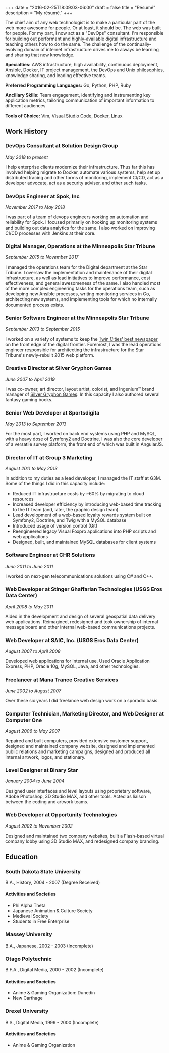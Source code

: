 +++
date = "2016-02-25T18:09:03-06:00"
draft = false
title = "Résumé"
description = "My résumé."
+++

The chief aim of any web technologist is to make a particular part of the web more awesome for people. Or at least, it should be. The web was built for people. For my part, I now act as a "DevOps" consultant. I'm responsible for building out performant and highly-available digital infrastructure and teaching others how to do the same. The challenge of the continually-evolving domain of internet infrastructure drives me to always be learning and sharing that new knowledge.

__Specialties:__ AWS infrastructure, high availability, continuous deployment, Ansible, Docker, IT project management, the DevOps and Unix philosophies, knowledge sharing, and leading effective teams.

__Preferred Programming Languages:__ Go, Python, PHP, Ruby

__Ancillary Skills:__ Team engagement, identifying and instrumenting key application metrics, tailoring communication of important information to different audiences

__Tools of Choice:__ [Vim](https://pascalprecht.github.io/2014/03/18/why-i-use-vim/), [Visual Studio Code](https://code.visualstudio.com/), [Docker](https://www.docker.com/), [Linux](https://system76.com/pop)

## Work History

### DevOps Consultant at Solution Design Group

_May 2018 to present_

I help enterprise clients modernize their infrastructure. Thus far this has involved helping migrate to Docker, automate various systems, help set up distributed tracing and other forms of monitoring, implement CI/CD, act as a developer advocate, act as a security adviser, and other such tasks.

### DevOps Engineer at Spok, Inc

_November 2017 to May 2018_

I was part of a team of devops engineers working on automation and reliability for Spok. I focused primarily on hooking up monitoring systems and building out data analytics for the same. I also worked on improving CI/CD processes with Jenkins at their core.

### Digital Manager, Operations at the Minneapolis Star Tribune

_September 2015 to November 2017_

I managed the operations team for the Digital department at the Star Tribune. I oversaw the implementation and maintenance of their digital infrastructure, as well as lead initiatives to improve performance, cost effectiveness, and general awesomeness of the same. I also handled most of the more complex engineering tasks for the operations team, such as developing new Ansible processes, writing monitoring services in Go, architecting new systems, and implementing tools for which no internally documented process exists.

### Senior Software Engineer at the Minneapolis Star Tribune

_September 2013 to September 2015_

I worked on a variety of systems to keep the [Twin Cities' best newspaper](http://www.startribune.com) on the front edge of the digital frontier. Foremost, I was the lead operations engineer responsible for architecting the infrastructure for the Star Tribune's newly-rebuilt 2015 web platform.

### Creative Director at Silver Gryphon Games

_June 2007 to April 2019_

I was co-owner, art director, layout artist, colorist, and Ingenium&trade; brand manager of [Silver Gryphon Games](https://www.silvergryphongames.com). In this capacity I also authored several fantasy gaming books.

### Senior Web Developer at Sportsdigita

_May 2013 to September 2013_

For the most part, I worked on back end systems using PHP and MySQL, with a heavy dose of Symfony2 and Doctrine. I was also the core developer of a versatile survey platform, the front end of which was built in AngularJS.

### Director of IT at Group 3 Marketing

_August 2011 to May 2013_

In addition to my duties as a lead developer, I managed the IT staff at G3M. Some of the things I did in this capacity include:

* Reduced IT infrastructure costs by ~60% by migrating to cloud resources
* Increased developer efficiency by introducing web-based time tracking to the IT team (and, later, the graphic design team).
* Lead development of a web-based loyalty rewards system built on Symfony2, Doctrine, and Twig with a MySQL database
* Introduced usage of version control (Git)
* Reengineered legacy Visual Foxpro applications into PHP scripts and web applications
* Designed, built, and maintained MySQL databases for client systems

### Software Engineer at CHR Solutions

_June 2011 to June 2011_

I worked on next-gen telecommunications solutions using C# and C++.

### Web Developer at Stinger Ghaffarian Technologies (USGS Eros Data Center)

_April 2008 to May 2011_

Aided in the development and design of several geospatial data delivery web applications. Reimagined, redesigned and took ownership of internal message board and other internal web-based communications projects.

### Web Developer at SAIC, Inc. (USGS Eros Data Center)

_August 2007 to April 2008_

Developed web applications for internal use. Used Oracle Application Express, PHP, Oracle 10g, MySQL, Java, and other technologies.

### Freelancer at Mana Trance Creative Services

_June 2002 to August 2007_

Over these six years I did freelance web design work on a sporadic basis.

### Computer Technician, Marketing Director, and Web Designer at Computer One

_August 2006 to May 2007_

Repaired and built computers, provided extensive customer support, designed and maintained company website, designed and implemented public relations and marketing campaigns, designed and produced all internal artwork, logos, and stationary.

### Level Designer at Binary Star

_January 2004 to June 2004_

Designed user interfaces and level layouts using proprietary software, Adobe Photoshop, 3D Studio MAX, and other tools. Acted as liaison between the coding and artwork teams.

### Web Developer at Opportunity Technologies

_August 2002 to November 2002_

Designed and maintained two company websites, built a Flash-based virtual company lobby using 3D Studio MAX, and redesigned company branding.

## Education

### South Dakota State University

B.A., History, 2004 - 2007 (Degree Received)

#### Activities and Societies

* Phi Alpha Theta
* Japanese Animation & Culture Society
* Medieval Society
* Students in Free Enterprise

### Massey University

B.A., Japanese, 2002 - 2003 (Incomplete)

### Otago Polytechnic

B.F.A., Digital Media, 2000 - 2002 (Incomplete)

#### Activities and Societies

* Anime & Gaming Organization: Dunedin
* New Carthage

### Drexel University

B.S., Digital Media, 1999 - 2000 (Incomplete)

#### Activities and Societies

* Anime & Gaming Organization
